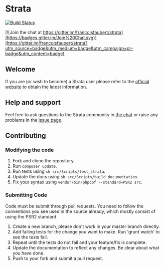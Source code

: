 Strata
======

[![Build Status](https://travis-ci.org/francoisfaubert/strata.svg?branch=master)](https://travis-ci.org/francoisfaubert/strata)

[![Join the chat at https://gitter.im/francoisfaubert/strata](https://badges.gitter.im/Join%20Chat.svg)](https://gitter.im/francoisfaubert/strata?utm_source=badge&utm_medium=badge&utm_campaign=pr-badge&utm_content=badge)

## Welcome

If you are (or wish to become) a Strata user please refer to the [official website](http://strata.francoisfaubert.com/) to obtain the latest information.

## Help and support

Feel free to ask questions to the Strata community in [the chat](https://gitter.im/francoisfaubert/strata) or raise any problems in the [issue page](https://github.com/francoisfaubert/strata/issues).

## Contributing

### Modifying the code

1. Fork and clone the repository.
1. Run `composer update`.
1. Run tests using `sh src/Scripts/test_strata`.
1. Update the docs using `sh src/Scripts/build_documentation`.
1. Fix your syntax using `vendor/bin/phpcbf --standard=PSR2 src`.

### Submitting Code

Code must be submit through pull requests. You need to follow the conventions you see used in the source already, which mostly consist of using the PSR2 standard.

1. Create a new branch, please don't work in your master branch directly.
1. Add failing tests for the change you want to make. Run 'grunt watch' to see the tests fail.
1. Repeat until the tests do not fail and your feature/fix is complete.
1. Update the documentation to reflect any changes. Be clear about what you have done.
1. Push to your fork and submit a pull request.
